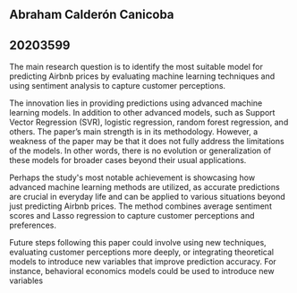 ## Abraham Calderón Canicoba
## 20203599

The main research question is to identify the most suitable model for predicting Airbnb prices by evaluating machine learning techniques and using sentiment analysis to capture customer perceptions.

The innovation lies in providing predictions using advanced machine learning models. In addition to other advanced models, such as Support Vector Regression (SVR), logistic regression, random forest regression, and others. The paper’s main strength is in its methodology. However, a weakness of the paper may be that it does not fully address the limitations of the models. In other words, there is no evolution or generalization of these models for broader cases beyond their usual applications.

Perhaps the study's most notable achievement is showcasing how advanced machine learning methods are utilized, as accurate predictions are crucial in everyday life and can be applied to various situations beyond just predicting Airbnb prices. The method combines average sentiment scores and Lasso regression to capture customer perceptions and preferences.

Future steps following this paper could involve using new techniques, evaluating customer perceptions more deeply, or integrating theoretical models to introduce new variables that improve prediction accuracy. For instance, behavioral economics models could be used to introduce new variables
